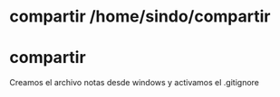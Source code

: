 # compartir /home/sindo/compartir

# compartir

Creamos el archivo notas desde windows y activamos el .gitignore
